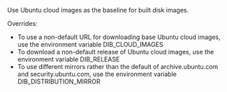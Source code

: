 Use Ubuntu cloud images as the baseline for built disk images.

Overrides:

 * To use a non-default URL for downloading base Ubuntu cloud images,
   use the environment variable DIB\_CLOUD\_IMAGES
 * To download a non-default release of Ubuntu cloud images, use the
   environment variable DIB\_RELEASE
 * To use different mirrors rather than the default of archive.ubuntu.com and
   security.ubuntu.com, use the environment variable DIB\_DISTRIBUTION\_MIRROR

